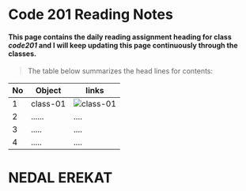 # Code 201 Reading Notes
#### This page contains the daily reading assignment heading for class *code201*  and I will keep updating this page continuously through the classes. 
>The table below summarizes the head lines for contents:

No | Object | links
-- | ------ | -----
1 | class-01 | ![class-01](https://nedal-erekat.github.io/reading-notes/main/class-01)
2 | ...... | ....
3 | ..... | ....
4 | ..... | ....

# NEDAL EREKAT

